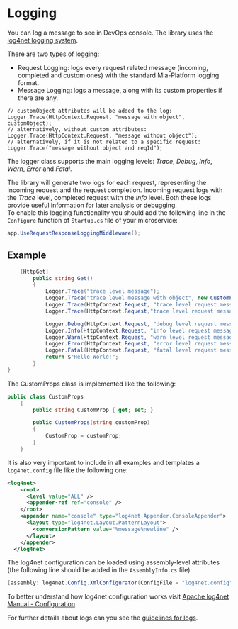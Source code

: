 # Logging
You can log a message to see in DevOps console. The library uses the [log4net logging system](https://logging.apache.org/log4net/).

There are two types of logging:

 * Request Logging: logs every request related message (incoming, completed and custom ones) with the standard Mia-Platform logging format.
 * Message Logging: logs a message, along with its custom properties if there are any.

```
// customObject attributes will be added to the log:
Logger.Trace(HttpContext.Request, "message with object", customObject);
// alternatively, without custom attributes:
Logger.Trace(HttpContext.Request, "message without object");
// alternatively, if it is not related to a specific request:
Logger.Trace("message without object and reqId");
```

The logger class supports the main logging levels: *Trace*, *Debug*, *Info*, *Warn*, *Error* and *Fatal*.

The library will generate two logs for each request, representing the incoming request and the request completion. Incoming request logs with the *Trace* level, completed request with the *Info* level. Both these logs provide useful information for later analysis or debugging.  
To enable this logging functionality you should add the following line in the `Configure` function of `Startup.cs` file of your microservice:

```csharp
app.UseRequestResponseLoggingMiddleware();
```

## Example

```csharp
    [HttpGet]
        public string Get()
        {
            Logger.Trace("trace level message");
            Logger.Trace("trace level message with object", new CustomProps("foo"));
            Logger.Trace(HttpContext.Request, "trace level request message with no object");
            Logger.Trace(HttpContext.Request,"trace level request message with object", new CustomProps("foo"));

            Logger.Debug(HttpContext.Request, "debug level request message with no object");
            Logger.Info(HttpContext.Request, "info level request message with no object");
            Logger.Warn(HttpContext.Request, "warn level request message with no object");
            Logger.Error(HttpContext.Request, "error level request message with no object");
            Logger.Fatal(HttpContext.Request, "fatal level request message with no object");
            return $"Hello World!";
        }
}
```

The CustomProps class is implemented like the following:

```csharp
public class CustomProps
    {
        public string CustomProp { get; set; }

        public CustomProps(string customProp)
        {
            CustomProp = customProp;
        }
    }
```

It is also very important to include in all examples and templates a `log4net.config` file like the following one:

```xml
<log4net>
    <root>
      <level value="ALL" />
      <appender-ref ref="console" />
    </root>
    <appender name="console" type="log4net.Appender.ConsoleAppender">
      <layout type="log4net.Layout.PatternLayout">
        <conversionPattern value="%message%newline" />
      </layout>
    </appender>
  </log4net>
```

The log4net configuration can be loaded using assembly-level attributes (the following line should be added in the `AssemblyInfo.cs` file):

```csharp
[assembly: log4net.Config.XmlConfigurator(ConfigFile = "log4net.config")]
```

To better understand how log4net configuration works visit [Apache log4net Manual - Configuration](https://logging.apache.org/log4net/release/manual/configuration.html).

For further details about logs can you see the [guidelines for logs](https://docs.mia-platform.eu/development_suite/monitoring-dashboard/dev_ops_guide/log/).

